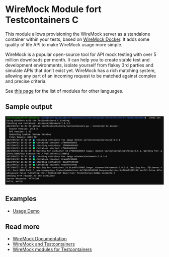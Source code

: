 # WireMock Module fort Testcontainers C

This module allows provisioning the WireMock server as a standalone container within your tests,
based on [WireMock Docker](https://github.com/wiremock/wiremock-docker).
It adds some quality of life API to make WireMock usage more simple.

WireMock is a popular open-source tool for API mock testing with over 5 million downloads per month.
It can help you to create stable test and development environments,
isolate yourself from flakey 3rd parties and simulate APIs that don’t exist yet.
WireMock has a rich matching system, allowing any part of an incoming request
to be matched against complex and precise criteria.

See [this page](https://testcontainers.com/modules/wiremock/)
for the list of modules for other languages.

## Sample output

[![Sample Output](../../demo/wiremock/sample_output.png)](../../demo/wiremock/)

## Examples

- [Usage Demo](../../demo/wiremock/)

## Read more

- [WireMock Documentation](https://wiremock.org/docs/)
- [WireMock and Testcontainers](https://wiremock.org/docs/solutions/testcontainers/)
- [WireMock modules for Testcontainers](https://testcontainers.com/modules/wiremock/)
